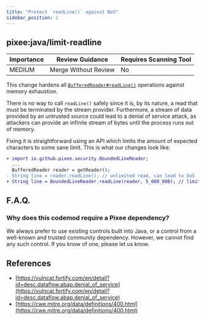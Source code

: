 ```yaml
---
title: "Protect `readLine()` against DoS"
sidebar_position: 1
---
```


## pixee:java/limit-readline 

| Importance  | Review Guidance      | Requires Scanning Tool |
|-------------|----------------------|------------------------|
| MEDIUM | Merge Without Review | No     |

This change hardens all [`BufferedReader#readLine()`](https://docs.oracle.com/javase/8/docs/api/java/io/BufferedReader.html#readLine--) operations against memory exhaustion.

There is no way to call `readLine()` safely since it is, by its nature, a read that must be terminated by the stream provider. Furthermore, a stream of data provided by an untrusted source could lead to a denial of service attack, as attackers can provide an infinite stream of bytes until the process runs out of memory.

Fixing it is straightforward using an API which limits the amount of expected characters to some sane limit. This is what our changes look like:

```diff
+ import io.github.pixee.security.BoundedLineReader;
  ...
  BufferedReader reader = getReader();
- String line = reader.readLine(); // unlimited read, can lead to DoS
+ String line = BoundedLineReader.readLine(reader, 5_000_000); // limited to 5MB
```

## F.A.Q.

### Why does this codemod require a Pixee dependency?

We always prefer to use existing controls built into Java, or a control from a well-known and trusted community dependency. However, we cannot find any such control. If you know of one, please let us know.


## References
 * [https://vulncat.fortify.com/en/detail?id=desc.dataflow.abap.denial_of_service](https://vulncat.fortify.com/en/detail?id=desc.dataflow.abap.denial_of_service)
 * [https://cwe.mitre.org/data/definitions/400.html](https://cwe.mitre.org/data/definitions/400.html)
